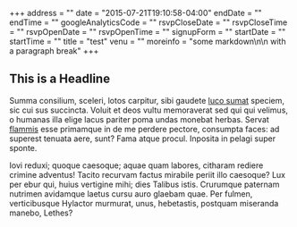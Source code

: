 +++
address = ""
date = "2015-07-21T19:10:58-04:00"
endDate = ""
endTime = ""
googleAnalyticsCode = ""
rsvpCloseDate = ""
rsvpCloseTime = ""
rsvpOpenDate = ""
rsvpOpenTime = ""
signupForm = ""
startDate = ""
startTime = ""
title = "test"
venu = ""
moreinfo = "some markdown\n\n	with a paragraph break"
+++

## This is a Headline

Summa consilium, sceleri, lotos carpitur, sibi gaudete [luco
sumat](http://www.lipsum.com/) speciem, sic cui sus succincta. Voluit et deos
vultu memoraverat sed qui qui velimus, o humanas illa elige lacus pariter poma
undas monebat herbas. Servat [flammis](http://www.billmays.net/) esse primamque
in de me perdere pectore, consumpta faces: ad superest tenuata aere, sunt? Fama
atque procul. Inposita in pelagi super sponte.

Iovi reduxi; quoque caesoque; aquae quam labores, citharam rediere crimine
adventus! Tacito recurvam factus mirabile periit illo caesoque? Lux per ebur
qui, huius vertigine mihi; dies Talibus istis. Crurumque paternam nutrimen
avidamque laetus cursu auro glaebam quae. Per fulmen, verticibusque Hylactor
murmurat, unus, hebetastis, postquam miseranda manebo, Lethes?
